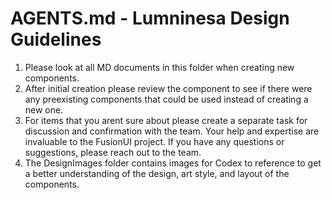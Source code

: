 # AGENTS.md - Lumninesa Design Guidelines

1. Please look at all MD documents in this folder when creating new components.
2. After initial creation please review the component to see if there were any preexisting components that could be used instead of creating a new one.
3. For items that you arent sure about please create a separate task for discussion and confirmation with the team.
Your help and expertise are invaluable to the FusionUI project. If you have any questions or suggestions, please reach out to the team.
4. The DesignImages folder contains images for Codex to reference to get a better understanding of the design, art style, and layout of the components.
